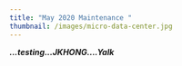 ```yaml
---
title: "May 2020 Maintenance "
thumbnail: /images/micro-data-center.jpg
---
```

***...testing...JKHONG....Yalk***